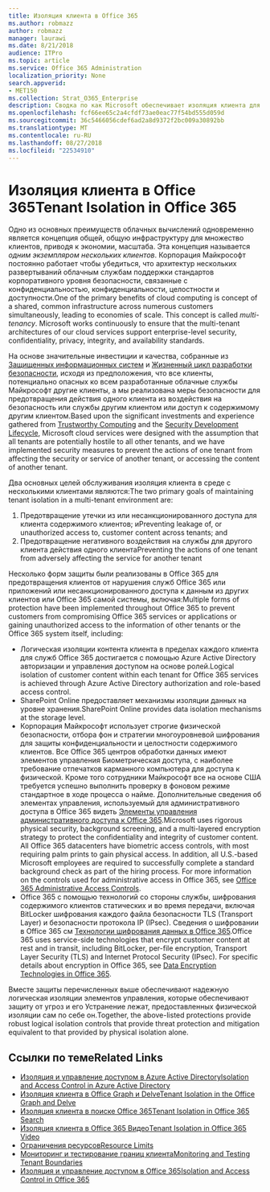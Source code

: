 ```yaml
---
title: Изоляция клиента в Office 365
ms.author: robmazz
author: robmazz
manager: laurawi
ms.date: 8/21/2018
audience: ITPro
ms.topic: article
ms.service: Office 365 Administration
localization_priority: None
search.appverid:
- MET150
ms.collection: Strat_O365_Enterprise
description: Сводка по как Microsoft обеспечивает изоляция клиента для Office 365.
ms.openlocfilehash: fcf66ee65c2a4cfdf73ae0eac77f54bd555d059d
ms.sourcegitcommit: 36c5466056cdef6ad2a8d9372f2bc009a30892bb
ms.translationtype: MT
ms.contentlocale: ru-RU
ms.lasthandoff: 08/27/2018
ms.locfileid: "22534910"
---
```

# <a name="tenant-isolation-in-office-365"></a><span data-ttu-id="3258c-103">Изоляция клиента в Office 365</span><span class="sxs-lookup"><span data-stu-id="3258c-103">Tenant Isolation in Office 365</span></span>

<span data-ttu-id="3258c-p101">Одно из основных преимуществ облачных вычислений одновременно является концепция общей, общую инфраструктуру для множество клиентов, приводя к экономии, масштаба. Эта концепция называется *одним экземпляром нескольких клиентов*. Корпорация Майкрософт постоянно работает чтобы убедиться, что архитектур нескольких развертываний облачным службам поддержки стандартов корпоративного уровня безопасности, связанные с конфиденциальностью, конфиденциальности, целостности и доступности.</span><span class="sxs-lookup"><span data-stu-id="3258c-p101">One of the primary benefits of cloud computing is concept of a shared, common infrastructure across numerous customers simultaneously, leading to economies of scale. This concept is called *multi-tenancy*. Microsoft works continuously to ensure that the multi-tenant architectures of our cloud services support enterprise-level security, confidentiality, privacy, integrity, and availability standards.</span></span>

<span data-ttu-id="3258c-107">На основе значительные инвестиции и качества, собранные из [Защищенных информационных систем](https://www.microsoft.com/en-us/twc/default.aspx) и [Жизненный цикл разработки безопасности](http://www.microsoft.com/security/sdl/default.aspx), исходя из предположения, что все клиенты, потенциально опасных ко всем разработанные облачные службы Майкрософт другие клиенты, а мы реализована меры безопасности для предотвращения действия одного клиента из воздействия на безопасность или службы другим клиентом или доступ к содержимому другим клиентом.</span><span class="sxs-lookup"><span data-stu-id="3258c-107">Based upon the significant investments and experience gathered from [Trustworthy Computing](https://www.microsoft.com/en-us/twc/default.aspx) and the [Security Development Lifecycle](http://www.microsoft.com/security/sdl/default.aspx), Microsoft cloud services were designed with the assumption that all tenants are potentially hostile to all other tenants, and we have implemented security measures to prevent the actions of one tenant from affecting the security or service of another tenant, or accessing the content of another tenant.</span></span>

<span data-ttu-id="3258c-108">Два основных целей обслуживания изоляция клиента в среде с несколькими клиентами являются:</span><span class="sxs-lookup"><span data-stu-id="3258c-108">The two primary goals of maintaining tenant isolation in a multi-tenant environment are:</span></span>
1.  <span data-ttu-id="3258c-109">Предотвращение утечки из или несанкционированного доступа для клиента содержимого клиентов; и</span><span class="sxs-lookup"><span data-stu-id="3258c-109">Preventing leakage of, or unauthorized access to, customer content across tenants; and</span></span>
2.  <span data-ttu-id="3258c-110">Предотвращение негативного воздействия на службы для другого клиента действия одного клиента</span><span class="sxs-lookup"><span data-stu-id="3258c-110">Preventing the actions of one tenant from adversely affecting the service for another tenant</span></span>

<span data-ttu-id="3258c-111">Несколько форм защиты были реализованы в Office 365 для предотвращения клиентов от нарушения служб Office 365 или приложений или несанкционированного доступа к данным из других клиентов или Office 365 самой системы, включая:</span><span class="sxs-lookup"><span data-stu-id="3258c-111">Multiple forms of protection have been implemented throughout Office 365 to prevent customers from compromising Office 365 services or applications or gaining unauthorized access to the information of other tenants or the Office 365 system itself, including:</span></span>
- <span data-ttu-id="3258c-112">Логическая изоляции контента клиента в пределах каждого клиента для служб Office 365 достигается с помощью Azure Active Directory авторизации и управления доступом на основе ролей.</span><span class="sxs-lookup"><span data-stu-id="3258c-112">Logical isolation of customer content within each tenant for Office 365 services is achieved through Azure Active Directory authorization and role-based access control.</span></span>
- <span data-ttu-id="3258c-113">SharePoint Online предоставляет механизмы изоляции данных на уровне хранения.</span><span class="sxs-lookup"><span data-stu-id="3258c-113">SharePoint Online provides data isolation mechanisms at the storage level.</span></span>
- <span data-ttu-id="3258c-p102">Корпорация Майкрософт использует строгие физической безопасности, отбора фон и стратегии многоуровневой шифрования для защиты конфиденциальности и целостности содержимого клиентов. Все Office 365 центров обработки данных имеют элементов управления Биометрическая доступа, с наиболее требование отпечатков карманного компьютера для доступа к физической. Кроме того сотрудники Майкрософт все на основе США требуется успешно выполнить проверку в фоновом режиме стандартное в ходе процесса о найме. Дополнительные сведения об элементах управления, используемый для административного доступа в Office 365 видеть [Элементы управления административного доступа к Office 365](office-365-administrative-access-controls-overview.md).</span><span class="sxs-lookup"><span data-stu-id="3258c-p102">Microsoft uses rigorous physical security, background screening, and a multi-layered encryption strategy to protect the confidentiality and integrity of customer content. All Office 365 datacenters have biometric access controls, with most requiring palm prints to gain physical access. In addition, all U.S.-based Microsoft employees are required to successfully complete a standard background check as part of the hiring process. For more information on the controls used for administrative access in Office 365, see [Office 365 Administrative Access Controls](office-365-administrative-access-controls-overview.md).</span></span>
- <span data-ttu-id="3258c-p103">Office 365 с помощью технологий со стороны службы, шифрования содержимого клиентов статических и во время передачи, включая BitLocker шифрования каждого файла безопасности TLS (Transport Layer) и безопасности протокола IP (IPsec). Сведения о шифровании в Office 365 см [Технологии шифрования данных в Office 365](office-365-encryption-in-the-microsoft-cloud-overview.md).</span><span class="sxs-lookup"><span data-stu-id="3258c-p103">Office 365 uses service-side technologies that encrypt customer content at rest and in transit, including BitLocker, per-file encryption, Transport Layer Security (TLS) and Internet Protocol Security (IPsec). For specific details about encryption in Office 365, see [Data Encryption Technologies in Office 365](office-365-encryption-in-the-microsoft-cloud-overview.md).</span></span>

<span data-ttu-id="3258c-120">Вместе защиты перечисленных выше обеспечивают надежную логическая изоляции элементов управления, которые обеспечивают защиту от угроз и его Устранение лежат, предоставленных физической изоляции сам по себе он.</span><span class="sxs-lookup"><span data-stu-id="3258c-120">Together, the above-listed protections provide robust logical isolation controls that provide threat protection and mitigation equivalent to that provided by physical isolation alone.</span></span>

## <a name="related-links"></a><span data-ttu-id="3258c-121">Ссылки по теме</span><span class="sxs-lookup"><span data-stu-id="3258c-121">Related Links</span></span>
- [<span data-ttu-id="3258c-122">Изоляция и управление доступом в Azure Active Directory</span><span class="sxs-lookup"><span data-stu-id="3258c-122">Isolation and Access Control in Azure Active Directory</span></span>](office-365-isolation-in-azure-active-directory.md)
- [<span data-ttu-id="3258c-123">Изоляция клиента в Office Graph и Delve</span><span class="sxs-lookup"><span data-stu-id="3258c-123">Tenant Isolation in the Office Graph and Delve</span></span>](office-365-isolation-in-graph-and-delve.md)
- [<span data-ttu-id="3258c-124">Изоляция клиента в поиске Office 365</span><span class="sxs-lookup"><span data-stu-id="3258c-124">Tenant Isolation in Office 365 Search</span></span>](office-365-isolation-in-office-365-search.md)
- [<span data-ttu-id="3258c-125">Изоляция клиента в Office 365 Видео</span><span class="sxs-lookup"><span data-stu-id="3258c-125">Tenant Isolation in Office 365 Video</span></span>](office-365-isolation-in-office-365-video.md)
- [<span data-ttu-id="3258c-126">Ограничения ресурсов</span><span class="sxs-lookup"><span data-stu-id="3258c-126">Resource Limits</span></span>](office-365-resource-limits.md)
- [<span data-ttu-id="3258c-127">Мониторинг и тестирование границ клиента</span><span class="sxs-lookup"><span data-stu-id="3258c-127">Monitoring and Testing Tenant Boundaries</span></span>](office-365-monitoring-and-testing.md)
- [<span data-ttu-id="3258c-128">Изоляция и управление доступом в Office 365</span><span class="sxs-lookup"><span data-stu-id="3258c-128">Isolation and Access Control in Office 365</span></span>](office-365-isolation-in-office-365.md)